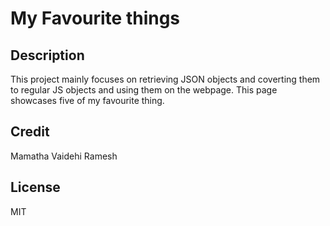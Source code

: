# My Favourite things
## Description
This project mainly focuses on retrieving JSON objects and coverting them to regular JS objects and using them on the webpage. This page showcases five of my favourite thing. 
## Credit
Mamatha Vaidehi Ramesh
## License
MIT
